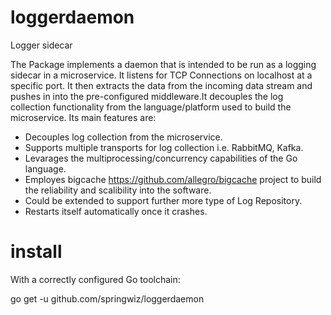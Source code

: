 # loggerdaemon
Logger sidecar

The Package implements a daemon that is intended to be run as a logging sidecar in a microservice. It listens for TCP Connections on localhost at a specific port. It then extracts the data from the incoming data stream and pushes in into the pre-configured middleware.It decouples the log collection functionality from the language/platform used to build the microservice. Its main features are:

  * Decouples log collection from the microservice.
  * Supports multiple transports for log collection i.e. RabbitMQ, Kafka.
  * Levarages the multiprocessing/concurrency capabilities of the Go language.
  * Employes bigcache https://github.com/allegro/bigcache project to build the reliability and scalibility into the software.
  * Could be extended to support further more type of Log Repository.
  * Restarts itself automatically once it crashes.
  
# install
With a correctly configured Go toolchain:

go get -u github.com/springwiz/loggerdaemon
  
